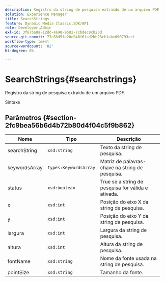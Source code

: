 ```yaml
---
description: Registro da string de pesquisa extraído de um arquivo PDF.
solution: Experience Manager
title: SearchStrings
feature: Dynamic Media Classic,SDK/API
role: Developer,Admin
exl-id: 3f67ba8a-12dd-4698-9502-7cbdec9cb25d
source-git-commit: 77c88d5fe20e048f6fad2bb23cb1abe090793acf
workflow-type: tm+mt
source-wordcount: '82'
ht-degree: 0%

---
```


# SearchStrings{#searchstrings}

Registro da string de pesquisa extraído de um arquivo PDF.

Sintaxe

## Parâmetros {#section-2fc9bea56b6d4b72b80d4f04c5f9b862}

| Nome | Tipo | Descrição |
|---|---|---|
| searchString | `xsd:string` | Texto da string de pesquisa. |
| keywordsArray | `types:KeywordsArray` | Matriz de palavras-chave na string de pesquisa. |
| status | `xsd:boolean` | True se a string de pesquisa for válida e ativada. |
| x | `xsd:int` | Posição do eixo X da string de pesquisa. |
| y | `xsd:int` | Posição do eixo Y da string de pesquisa. |
| largura | `xsd:int` | Largura da string de pesquisa. |
| altura | `xsd:int` | Altura da string de pesquisa. |
| fontName | `xsd:string` | Nome da fonte usada na string de pesquisa. |
| pointSize | `xsd:string` | Tamanho da fonte. |
